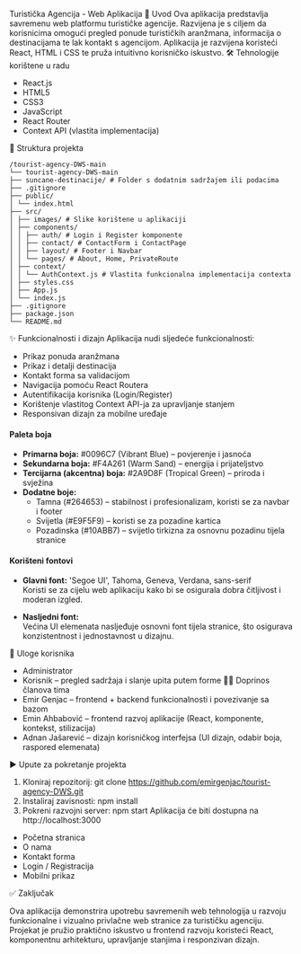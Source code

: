 Turistička Agencija - Web Aplikacija
📌 Uvod
Ova aplikacija predstavlja savremenu web platformu turističke agencije. Razvijena je s ciljem da korisnicima omogući pregled ponude turističkih aranžmana, informacija o destinacijama te lak kontakt s agencijom. Aplikacija je razvijena koristeći React, HTML i CSS te pruža intuitivno korisničko iskustvo.
🛠️ Tehnologije korištene u radu

- React.js
- HTML5
- CSS3
- JavaScript
- React Router
- Context API (vlastita implementacija)

📁 Struktura projekta

```
/tourist-agency-DWS-main
└── tourist-agency-DWS-main
├── suncane-destinacije/ # Folder s dodatnim sadržajem ili podacima
├── .gitignore
├── public/
│ └── index.html
├── src/
│ ├── images/ # Slike korištene u aplikaciji
│ ├── components/
│ │ ├── auth/ # Login i Register komponente
│ │ ├── contact/ # ContactForm i ContactPage
│ │ ├── layout/ # Footer i Navbar
│ │ └── pages/ # About, Home, PrivateRoute
│ ├── context/
│ │ └── AuthContext.js # Vlastita funkcionalna implementacija contexta
│ ├── styles.css
│ ├── App.js
│ └── index.js
├── .gitignore
├── package.json
└── README.md
```

✨ Funkcionalnosti i dizajn
Aplikacija nudi sljedeće funkcionalnosti:

- Prikaz ponuda aranžmana
- Prikaz i detalji destinacija
- Kontakt forma sa validacijom
- Navigacija pomoću React Routera
- Autentifikacija korisnika (Login/Register)
- Korištenje vlastitog Context API-ja za upravljanje stanjem
- Responsivan dizajn za mobilne uređaje

#### Paleta boja

- **Primarna boja:** #0096C7 (Vibrant Blue) – povjerenje i jasnoća
- **Sekundarna boja:** #F4A261 (Warm Sand) – energija i prijateljstvo
- **Tercijarna (akcentna) boja:** #2A9D8F (Tropical Green) – priroda i svježina
- **Dodatne boje:**
  - Tamna (#264653) – stabilnost i profesionalizam, koristi se za navbar i footer
  - Svijetla (#E9F5F9) – koristi se za pozadine kartica
  - Pozadinska (#10ABB7) – svijetlo tirkizna za osnovnu pozadinu tijela stranice

#### Korišteni fontovi

- **Glavni font:** 'Segoe UI', Tahoma, Geneva, Verdana, sans-serif  
  Koristi se za cijelu web aplikaciju kako bi se osigurala dobra čitljivost i moderan izgled.

- **Nasljedni font:**  
  Većina UI elemenata nasljeđuje osnovni font tijela stranice, što osigurava konzistentnost i jednostavnost u dizajnu.

👥 Uloge korisnika

- Administrator
- Korisnik – pregled sadržaja i slanje upita putem forme
  👨‍💻 Doprinos članova tima
- Emir Genjac – frontend + backend funkcionalnosti i povezivanje sa bazom
- Emin Ahbabović – frontend razvoj aplikacije (React, komponente, kontekst, stilizacija)
- Adnan Jašarević – dizajn korisničkog interfejsa (UI dizajn, odabir boja, raspored elemenata)

▶️ Upute za pokretanje projekta

1. Kloniraj repozitorij:
   git clone https://github.com/emirgenjac/tourist-agency-DWS.git
2. Instaliraj zavisnosti:
   npm install
3. Pokreni razvojni server:
   npm start
   Aplikacija će biti dostupna na http://localhost:3000
   
- Početna stranica
- O nama
- Kontakt forma
- Login / Registracija
- Mobilni prikaz

✅ Zaključak

Ova aplikacija demonstrira upotrebu savremenih web tehnologija u razvoju funkcionalne i vizualno privlačne web stranice za turističku agenciju. Projekat je pružio praktično iskustvo u frontend razvoju koristeći React, komponentnu arhitekturu, upravljanje stanjima i responzivan dizajn.
